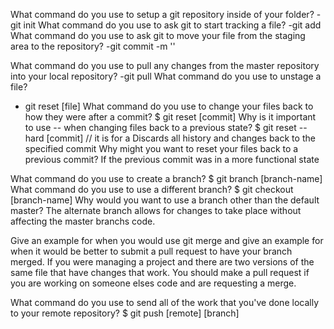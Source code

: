 What command do you use to setup a git repository inside of your folder? 
 -git init
What command do you use to ask git to start tracking a file? -git add
What command do you use to ask git to move your file from the staging area to the repository? -git commit -m ''

What command do you use to pull any changes from the master repository into your local repository?
-git pull 
What command do you use to unstage a file?
 - git reset [file]
What command do you use to change your files back to how they were after a commit? $ git reset [commit]
Why is it important to use -- when changing files back to a previous state? $ git reset --hard [commit] // it is for a Discards all history and changes back to the specified commit
Why might you want to reset your files back to a previous commit? If the previous commit was in a more functional state

What command do you use to create a branch? $ git branch [branch-name]
What command do you use to use a different branch? $ git checkout [branch-name]
Why would you want to use a branch other than the default master?  The alternate branch allows for changes to take place without affecting the master branchs code.

Give an example for when you would use git merge and give an example for when it would be better to submit a pull request to have your branch merged.
If you were managing a project and there are two versions of the same file that have changes that work. 
You should make a pull request if you are working on someone elses code and are requesting a merge. 

What command do you use to send all of the work that you've done locally to your remote repository? $ git push [remote] [branch]


